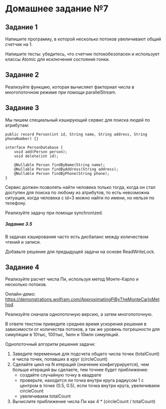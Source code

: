 # Домашнее задание №7

## Задание 1
Напишите программу, в которой несколько потоков увеличивают общий счетчик на 1.

Напишите тесты: убедитесь, что счетчик потокобезопасен и использует классы Atomic для исключения состояния гонки.


## Задание 2
Реализуйте функцию, которая вычисляет факториал числа в многопоточном режиме при помощи parallelStream.


## Задание 3
Мы пишем специальный кэширующий сервис для поиска людей по атрибутам:

    public record Person(int id, String name, String address, String phoneNumber) {}
    
    interface PersonDatabase {
        void add(Person person);
        void delete(int id);
    
        @Nullable Person findByName(String name);
        @Nullable Person findByAddress(String address);
        @Nullable Person findByPhone(String phone);
    }

Сервис должен позволять найти человека только тогда, когда он стал доступен для поиска по любому из атрибутов, то есть невозможна ситуация, когда человека с id=3 можно найти по имени, но нельзя по телефону.

Реализуйте задачу при помощи synchronized.

##### Задание 3.5
В задачах кэширования часто есть дисбаланс между количеством чтений и записи.

Добавьте решение для предыдущей задачи на основе ReadWriteLock.


## Задание 4
Реализуйте расчет числа Пи, используя метод Монте-Карло и несколько потоков.

Онлайн-демо: https://demonstrations.wolfram.com/ApproximatingPiByTheMonteCarloMethod.

Реализуйте сначала однопоточную версию, а затем многопоточную.

В ответе текстом приведите среднее время ускорения решения в зависимости от количества потоков, а так же уровень погрешности для симуляции в 10тыс, 100тыс, 1млн и 10млн симуляций.

Однопоточный алгоритм решения задачи:
1. Заведите переменные для подсчета общего числа точек (totalCount) и числа точек, попавших в круг (circleCount)
2. Сделайте цикл на N итераций (значение конфигурируется), чем больше итераций вы сделаете, тем точнее будет приближение:
   * создайте случайную точку в квадрате
   * проверьте, находится ли точка внутри круга радиусом 1 с центром в точке (0.5, 0.5), если точка внутри круга, увеличиваем circleCount
   * увеличиваем totalCount
3. Вычислите приближение числа Пи как 4 * (circleCount / totalCount)

